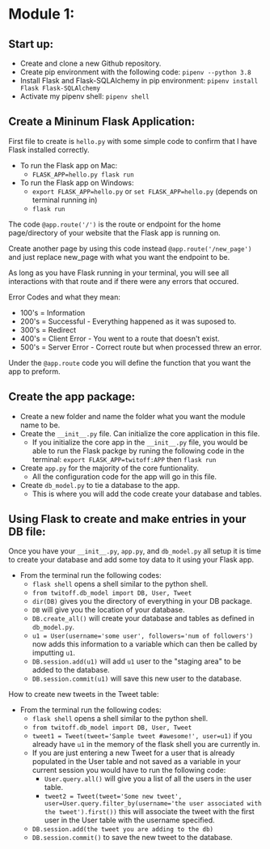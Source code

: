 # Module 1:
## Start up:
- Create and clone a new Github repository.
- Create pip environment with the following code:
    `pipenv --python 3.8`
- Install Flask and Flask-SQLAlchemy in pip environment:
    `pipenv install Flask Flask-SQLAlchemy`
- Activate my pipenv shell:
    `pipenv shell`

## Create a Mininum Flask Application:
First file to create is `hello.py` with some simple code to confirm that I have Flask installed correctly.

- To run the Flask app on Mac:
    - `FLASK_APP=hello.py flask run`
- To run the Flask app on Windows:
    - `export FLASK_APP=hello.py` or `set FLASK_APP=hello.py` (depends on terminal running in)
    - `flask run`

The code `@app.route('/')` is the route or endpoint for the home page/directory of your website that the Flask app is running on.

Create another page by using this code instead `@app.route('/new_page')` and just replace new_page with what you want the endpoint to be.

As long as you have Flask running in your terminal, you will see all interactions with that route and if there were any errors that occured.

Error Codes and what they mean:
- 100's = Information
- 200's = Successful - Everything happened as it was suposed to.
- 300's = Redirect
- 400's = Client Error - You went to a route that doesn't exist.
- 500's = Server Error - Correct route but when processed threw an error.

Under the `@app.route` code you will define the function that you want the app to preform.

## Create the app package:
- Create a new folder and name the folder what you want the module name to be.
- Create the `__init__.py` file. Can initialize the core application in this file.
  - If you initialize the core app in the `__init__.py` file, you would be able to run the Flask packge by runing the following code in the terminal:
    `export FLASK_APP=twitoff:APP` then `flask run`
- Create `app.py` for the majority of the core funtionality.
  - All the configuration code for the app will go in this file.
- Create `db_model.py` to tie a database to the app.
  - This is where you will add the code create your database and tables.

## Using Flask to create and make entries in your DB file:
Once you have your `__init__.py`, `app.py`, and `db_model.py` all setup it is time to create your database and add some toy data to it using your Flask app.
- From the terminal run the following codes:
  - `flask shell` opens a shell similar to the python shell.
  - `from twitoff.db_model import DB, User, Tweet` 
  - `dir(DB)` gives you the directory of everything in your DB package.
  - `DB` will give you the location of your database.
  - `DB.create_all()` will create your database and tables as defined in `db_model.py`.
  - `u1 = User(username='some user', followers='num of followers')` now adds this information to a variable which can then be called by imputting `u1`.
  - `DB.session.add(u1)` will add `u1` user to the "staging area" to be added to the database.
  - `DB.session.commit(u1)` will save this new user to the database.

How to create new tweets in the Tweet table:
- From the terminal run the following codes:
  - `flask shell` opens a shell similar to the python shell.
  - `from twitoff.db_model import DB, User, Tweet`
  - `tweet1 = Tweet(tweet='Sample tweet #awesome!', user=u1)` if you already have `u1` in the memory of the flask shell you are currently in.
  - If you are just entering a new Tweet for a user that is already populated in the User table and not saved as a variable in your current session you would have to run the following code:
    - `User.query.all()` will give you a list of all the users in the user table.
    - `tweet2 = Tweet(tweet='Some new tweet', user=User.query.filter_by(username='the user associated with the tweet').first())` this will associate the tweet with the first user in the User table with the username specified.
  - `DB.session.add(the tweet you are adding to the db)`
  - `DB.session.commit()` to save the new tweet to the database.
